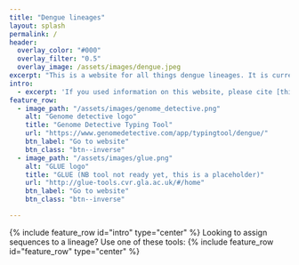 ```yaml
---
title: "Dengue lineages"
layout: splash
permalink: /
header:
  overlay_color: "#000"
  overlay_filter: "0.5"
  overlay_image: /assets/images/dengue.jpeg
excerpt: "This is a website for all things dengue lineages. It is currently under construction - watch this space!"
intro: 
  - excerpt: 'If you used information on this website, please cite [this paper]()'
feature_row:
  - image_path: "/assets/images/genome_detective.png"
    alt: "Genome detective logo"
    title: "Genome Detective Typing Tool"
    url: "https://www.genomedetective.com/app/typingtool/dengue/"
    btn_label: "Go to website"
    btn_class: "btn--inverse"
  - image_path: "/assets/images/glue.png"
    alt: "GLUE logo"
    title: "GLUE (NB tool not ready yet, this is a placeholder)"
    url: "http://glue-tools.cvr.gla.ac.uk/#/home"
    btn_label: "Go to website"
    btn_class: "btn--inverse"

---
```


{% include feature_row id="intro" type="center" %}
Looking to assign sequences to a lineage? Use one of these tools:
{% include feature_row id="feature_row" type="center" %} 


